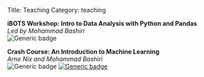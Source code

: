 Title: Teaching
Category: teaching

**iBOTS Workshop: Intro to Data Analysis with Python and Pandas**<br>
*Led by Mohammad Bashiri*<br>
![Generic badge](https://img.shields.io/badge/Nov_2023_(in_prep)-666666.svg)

**Crash Course: An Introduction to Machine Learning**<br>
*Arne Nix and Mohammad Bashiri*<br>
![Generic badge](https://img.shields.io/badge/Sep_2022-666666.svg)
[![Generic badge](https://img.shields.io/badge/YouTube_Playlist-E80000.svg)](https://youtube.com/playlist?list=PLyo4bHRa2OKK_a_PdN7Dgc9VSSji8c1EO&si=3stQ963mthwac-Yl)